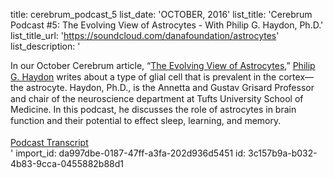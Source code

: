 title: cerebrum_podcast_5
list_date: 'OCTOBER, 2016'
list_title: 'Cerebrum Podcast #5: The Evolving View of Astrocytes - With Philip G. Haydon, Ph.D.'
list_title_url: 'https://soundcloud.com/danafoundation/astrocytes'
list_description: '<div style="font-size:14px;line-height: 125%;">In our October Cerebrum article, “<a href="/Cerebrum/2016/The_Evolving_View_of_Astrocytes/" title="The Evolving View of Astrocytes">The Evolving View of Astrocytes</a>,” <a href="/Authors/Philip_G__Haydon,_Ph_D_/" title="Philip G. Haydon">Philip G. Haydon</a> writes about a type of glial cell that is prevalent in the cortex—the astrocyte. Haydon, Ph.D., is the Annetta and Gustav Grisard Professor and chair of the neuroscience department at Tufts University School of Medicine. In this podcast, he discusses the role of astrocytes in brain function and their potential to effect sleep, learning, and memory.<br><br><a href="/uploadedFiles/Pdfs/Astrocytes-Podcast-Transcript.pdf" title="Podcast Transcript">Podcast Transcript</a></div>'
import_id: da997dbe-0187-47ff-a3fa-202d936d5451
id: 3c157b9a-b032-4b83-9cca-0455882b88d1
